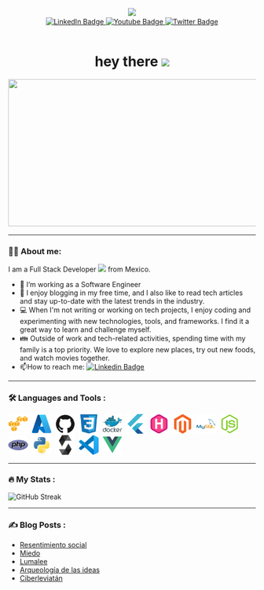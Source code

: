 <div id="header" align="center">
  <img src="https://media.giphy.com/media/M9gbBd9nbDrOTu1Mqx/giphy.gif" width="100"/>
</div>
<div id="badges" align="center">
  <a href="https://linkedin.com/in/jorgeikeda">
    <img src="https://img.shields.io/badge/LinkedIn-blue?style=for-the-badge&logo=linkedin&logoColor=white" alt="LinkedIn Badge"/>
  </a>
  <a href="https://www.youtube.com/@jorgeikeda">
    <img src="https://img.shields.io/badge/YouTube-red?style=for-the-badge&logo=youtube&logoColor=white" alt="Youtube Badge"/>
  </a>
  <a href="https://www.twitter.com/jorgeikeda">
    <img src="https://img.shields.io/badge/Twitter-blue?style=for-the-badge&logo=twitter&logoColor=white" alt="Twitter Badge"/>
  </a>
</div>
<div align="center">
<img src="https://komarev.com/ghpvc/?username=freebot&style=flat-square&color=blue" alt=""/>

<h1>
  hey there
  <img src="https://media.giphy.com/media/hvRJCLFzcasrR4ia7z/giphy.gif" width="30px"/>
</h1>
</div>

<div align="center">
  <img src="https://media.giphy.com/media/dWesBcTLavkZuG35MI/giphy.gif" width="600" height="300"/>
</div>

--- 

### :man_technologist: About me:

I am a Full Stack Developer <img src="https://media.giphy.com/media/WUlplcMpOCEmTGBtBW/giphy.gif" width="30"> from Mexico.

- :telescope: I’m working as a Software Engineer
- :memo: I enjoy blogging in my free time, and I also like to read tech articles and stay up-to-date with the latest trends in the industry.
- :computer: When I'm not writing or working on tech projects, I enjoy coding and experimenting with new technologies, tools, and frameworks. I find it a great way to learn and challenge myself.
- :family: Outside of work and tech-related activities, spending time with my family is a top priority. We love to explore new places, try out new foods, and watch movies together.
- :mailbox:How to reach me: [![Linkedin Badge](https://img.shields.io/badge/-kakbar-blue?style=flat&logo=Linkedin&logoColor=white)](https://linkedin.com/in/jorgeikeda)

---

### :hammer_and_wrench: Languages and Tools :
<div>
  <img src="https://github.com/devicons/devicon/blob/master/icons/amazonwebservices/amazonwebservices-original.svg" title="aws" alt="aws" width="40" height="40"/>&nbsp;
  <img src="https://github.com/devicons/devicon/blob/master/icons/azure/azure-original.svg" title="azure" alt="azure" width="40" height="40"/>&nbsp;
  <img src="https://github.com/devicons/devicon/blob/master/icons/github/github-original.svg" title="github" alt="github" width="40" height="40"/>&nbsp;
  <img src="https://github.com/devicons/devicon/blob/master/icons/css3/css3-original.svg" title="css3" alt="css3" width="40" height="40"/>&nbsp;
  <img src="https://github.com/devicons/devicon/blob/master/icons/docker/docker-original-wordmark.svg" title="docker" alt="docker" width="40" height="40"/>&nbsp;
  <img src="https://github.com/devicons/devicon/blob/master/icons/flutter/flutter-original.svg" title="flutter" alt="flutter" width="40" height="40"/>&nbsp;
  <img src="https://github.com/devicons/devicon/blob/master/icons/hugo/hugo-original.svg" title="hugo" alt="hugo"  width="40" height="40"/>&nbsp;
  <img src="https://github.com/devicons/devicon/blob/master/icons/magento/magento-original.svg" title="magento" alt="magento" width="40" height="40"/>&nbsp;
  <img src="https://github.com/devicons/devicon/blob/master/icons/mysql/mysql-original-wordmark.svg" title=mysql" alt="mysql" width="40" height="40"/>&nbsp;
  <img src="https://github.com/devicons/devicon/blob/master/icons/nodejs/nodejs-original.svg" title="nodejs" alt="nodejs" alt="javascript" width="40" height="40"/>&nbsp;
  <img src="https://github.com/devicons/devicon/blob/master/icons/php/php-original.svg" title="php" alt="php" width="40" height="40"/>&nbsp;
  <img src="https://github.com/devicons/devicon/blob/master/icons/python/python-original.svg" title="python" alt="python" width="40" height="40"/>&nbsp;
  <img src="https://github.com/devicons/devicon/blob/master/icons/solidity/solidity-original.svg" title="solidity" alt="solidity" width="40" height="40"/>&nbsp;         
  <img src="https://github.com/devicons/devicon/blob/master/icons/vscode/vscode-original.svg" title="vscode" alt="vscode" width="40" height="40"/>&nbsp;
  <img src="https://github.com/devicons/devicon/blob/master/icons/vuejs/vuejs-original.svg" title="vuejs" alt="vuejs" width="40" height="40"/>&nbsp; 
</div>
                                                                                                                                            
---

### :fire: My Stats :
                                                                                                                                            
![GitHub Streak](http://github-readme-streak-stats.herokuapp.com?user=freebot)
                                                                                                                                            
                                                                                                                                            
---

### :writing_hand: Blog Posts :
                                                                                                                                         
<!-- BLOG-POST-LIST:START -->
- [Resentimiento social](https://jorgeikeda.medium.com/resentimiento-social-e3bd58c3dee9?source=rss-a766cc37cdd6------2)
- [Miedo](https://jorgeikeda.medium.com/miedo-26377e3581b5?source=rss-a766cc37cdd6------2)
- [Lumalee](https://jorgeikeda.medium.com/lumalee-f680d3cf184?source=rss-a766cc37cdd6------2)
- [Arqueología de las ideas](https://jorgeikeda.medium.com/arqueolog%C3%ADa-de-las-ideas-e4258d5003ba?source=rss-a766cc37cdd6------2)
- [Ciberleviatán](https://jorgeikeda.medium.com/ciberleviat%C3%A1n-86e0a9e2127e?source=rss-a766cc37cdd6------2)
<!-- BLOG-POST-LIST:END -->

                                                                                                                                            
<!--
**freebot/freebot** is a ✨ _special_ ✨ repository because its `README.md` (this file) appears on your GitHub profile.

Here are some ideas to get you started:

- 🔭 I’m currently working on ...
- 🌱 I’m currently learning ...
- 👯 I’m looking to collaborate on ...
- 🤔 I’m looking for help with ...
- 💬 Ask me about ...
- 📫 How to reach me: ...
- 😄 Pronouns: ...
- ⚡ Fun fact: ...
-->
